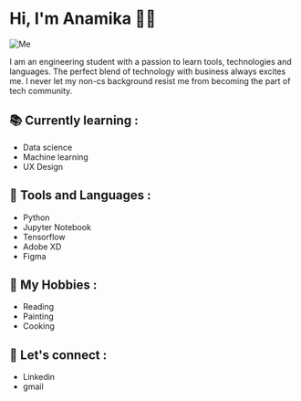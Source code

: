 # Hi, I'm Anamika 👋:information_desk_person: 

![Me](https://user-images.githubusercontent.com/78593368/119221729-4666a380-bb0e-11eb-9717-f7fadeb8cdaf.png)

I am an engineering student with a passion to learn tools, technologies and languages. The perfect blend of technology with business always excites me. I never let my non-cs background resist me from becoming the part of tech community.  



## :books: Currently learning :

* Data science
* Machine learning
* UX Design

## :wrench: Tools and Languages : 

* Python
* Jupyter Notebook
* Tensorflow
* Adobe XD
* Figma

## :art: My Hobbies : 

* Reading
* Painting
* Cooking
 
## :iphone: Let's connect :

* Linkedin
* gmail






